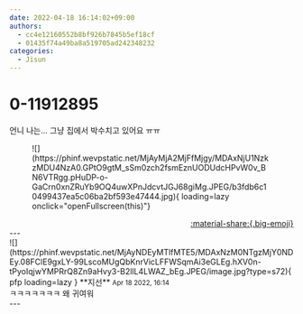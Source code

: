 ```yaml
---
date: 2022-04-18 16:14:02+09:00
authors:
  - cc4e12160552b8bf926b7845b5ef18cf
  - 01435f74a49ba8a519705ad242348232
categories:
  - Jisun
---
```


# 0-11912895

<div class="post-container" markdown="1">
<div class="content-container md-sidebar__scrollwrap" markdown="1">

언니 나는... 그냥 집에서 박수치고 있어요 ㅠㅠ
<figure markdown="1">
![](https://phinf.wevpstatic.net/MjAyMjA2MjFfMjgy/MDAxNjU1NzkzMDU4NzA0.GPtO9gtM_sSm0zch2fsmEznUODUdcHPvW0v_BN6VTRgg.pHuDP-o-GaCrn0xnZRuYb9OQ4uwXPnJdcvtJGJ68giMg.JPEG/b3fdb6c10499437ea5c06ba2bf593e47444.jpg){ loading=lazy onclick="openFullscreen(this)"}
</figure>


</div>
</div>

<div style="text-align: right;" markdown="1">
<a href="https://weverse.io/fromis9/fanpost/0-11912895" style="text-align: right;">:material-share:{.big-emoji}</a>
</div>
---

<div class="comments-container md-sidebar__scrollwrap" markdown="1">
<div class="comment" markdown="1">
<div class='id-container' markdown="1">
![](https://phinf.wevpstatic.net/MjAyNDEyMTlfMTE5/MDAxNzM0NTgzMjY0NDEy.08FClE9gxLY-99LscoMUgQbKnrVicLFFWSqmAi3eGLEg.hXV0n-tPyoIqjwYMPRrQ8Zn9aHvy3-B2llL4LWAZ_bEg.JPEG/image.jpg?type=s72){ pfp loading=lazy }
**<span class="artist">지선</span>** <small>Apr 18 2022, 16:14</small><br>
</div>
<div class='comment-body' markdown="1">
ㅋㅋㅋㅋㅋㅋㅋ 왜 귀여워
</div>
</div>
</div>
---
